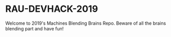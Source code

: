# RAU-DEVHACK-2019
Welcome to 2019's Machines Blending Brains Repo. Beware of all the brains blending part and have fun!
